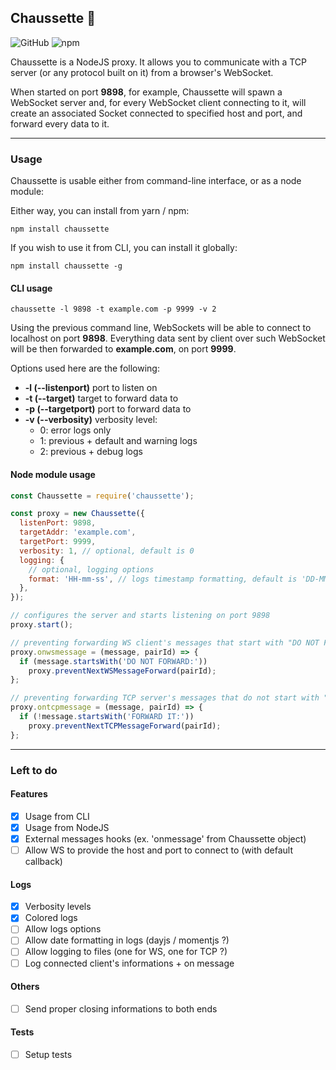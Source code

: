 ## Chaussette 🧦

![GitHub](https://img.shields.io/github/license/mdubourg001/chaussette.svg)
![npm](https://img.shields.io/npm/v/chaussette.svg)

Chaussette is a NodeJS proxy. It allows you to communicate with a TCP server
(or any protocol built on it) from a browser's WebSocket.

When started on port **9898**, for example, Chaussette will spawn a WebSocket
server and, for every WebSocket client connecting to it, will create an associated
Socket connected to specified host and port, and forward every data to it.

---

### Usage

Chaussette is usable either from command-line interface, or as a node module:

Either way, you can install from yarn / npm:

```shell script
npm install chaussette
```

If you wish to use it from CLI, you can install it globally:

```shell script
npm install chaussette -g
```

#### CLI usage

```shell script
chaussette -l 9898 -t example.com -p 9999 -v 2
```

Using the previous command line, WebSockets will be able to connect to
localhost on port **9898**. Everything data sent by client over such WebSocket
will be then forwarded to **example.com**, on port **9999**.

Options used here are the following:

- **-l (--listenport)** port to listen on
- **-t (--target)** target to forward data to
- **-p (--targetport)** port to forward data to
- **-v (--verbosity)** verbosity level:
  - 0: error logs only
  - 1: previous + default and warning logs
  - 2: previous + debug logs

#### Node module usage

```javascript
const Chaussette = require('chaussette');

const proxy = new Chaussette({
  listenPort: 9898,
  targetAddr: 'example.com',
  targetPort: 9999,
  verbosity: 1, // optional, default is 0
  logging: {
    // optional, logging options
    format: 'HH-mm-ss', // logs timestamp formatting, default is 'DD-MM-YY HH:mm:ss'
  },
});

// configures the server and starts listening on port 9898
proxy.start();

// preventing forwarding WS client's messages that start with "DO NOT FORWARD:"
proxy.onwsmessage = (message, pairId) => {
  if (message.startsWith('DO NOT FORWARD:'))
    proxy.preventNextWSMessageForward(pairId);
};

// preventing forwarding TCP server's messages that do not start with "FORWARD IT:"
proxy.ontcpmessage = (message, pairId) => {
  if (!message.startsWith('FORWARD IT:'))
    proxy.preventNextTCPMessageForward(pairId);
};
```

---

### Left to do

#### Features

- [x] Usage from CLI
- [x] Usage from NodeJS
- [x] External messages hooks (ex. 'onmessage' from Chaussette object)
- [ ] Allow WS to provide the host and port to connect to (with default callback)

#### Logs

- [x] Verbosity levels
- [x] Colored logs
- [ ] Allow logs options
- [ ] Allow date formatting in logs (dayjs / momentjs ?)
- [ ] Allow logging to files (one for WS, one for TCP ?)
- [ ] Log connected client's informations + on message

#### Others

- [ ] Send proper closing informations to both ends

#### Tests

- [ ] Setup tests
